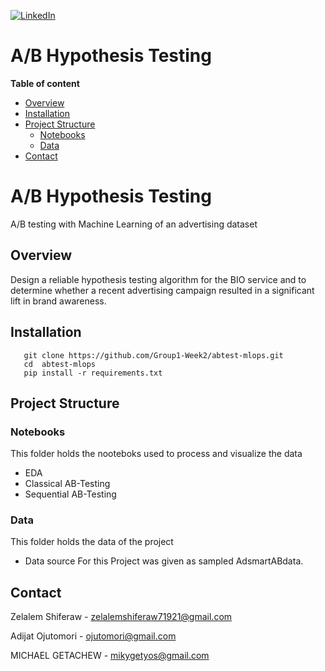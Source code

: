 [![LinkedIn][linkedin-shield]][linkedin-url]

# A/B Hypothesis Testing

**Table of content**
  - [Overview](#overview)
  - [Installation](#installation)
  - [Project Structure](#project-Structure)
    - [Notebooks](#notebooks)
    - [Data](#data)
  - [Contact](#contact)


# A/B Hypothesis Testing
A/B testing with Machine Learning of an advertising dataset

## Overview

<p>
Design a reliable hypothesis testing algorithm for the BIO service and to determine whether a recent advertising campaign resulted in a significant lift in brand awareness.
</p>

## Installation

       git clone https://github.com/Group1-Week2/abtest-mlops.git
       cd  abtest-mlops
       pip install -r requirements.txt


## Project Structure

### Notebooks 
This folder holds the nooteboks used to process and visualize the data 
- EDA 
- Classical AB-Testing
- Sequential AB-Testing

### Data
This folder holds the data of the project
  - Data source For this Project was given as sampled AdsmartABdata.


## Contact
Zelalem Shiferaw - zelalemshiferaw71921@gmail.com

Adijat Ojutomori - ojutomori@gmail.com

MICHAEL GETACHEW - mikygetyos@gmail.com






























[linkedin-shield]: https://img.shields.io/badge/-LinkedIn-black.svg?style=for-the-badge&logo=linkedin&colorB=555
[linkedin-url]: https://www.linkedin.com/in/zelalem-shiferaw-48a070187
